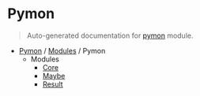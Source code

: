 # Pymon

> Auto-generated documentation for [pymon](https://github.com/katunilya/pymon/blob/main/pymon/__init__.py) module.

- [Pymon](../README.md#pymon-index) / [Modules](../MODULES.md#pymon-modules) / Pymon
    - Modules
        - [Core](core.md#core)
        - [Maybe](maybe/index.md#maybe)
        - [Result](result/index.md#result)
